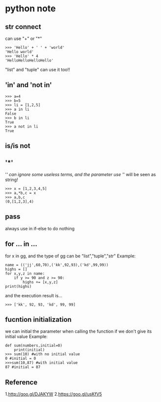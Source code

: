 # python note

## str connect
can use "+" or "*"
```
>>> 'Hello' + ' ' + 'world'
'Hello world'
>>> 'Hello' * 4
'HelloHelloHelloHello'

```
"list" and "tuple" can use it too!!

## 'in' and 'not in'
```
>>> a=4
>>> b=5
>>> li = [1,2,5]
>>> a in li 
False
>>> b in li
True
>>> a not in li
True
```
## is/is not
## '*'
'*' can ignore some useless terms, and the parameter use '*' will be seen as string!
```
>>> x = [1,2,3,4,5]
>>> a,*b,c = x
>>> a,b,c
(0,[1,2,3],4)
```
## pass
always use in if-else to do nothing

## for ... in ...
for x in gg, and the type of gg can be "list","tuple","str"
Example:
```
name = (('jj',60,70),('kk',92,93),('kd',99,99))
highs = []
for x,y,z in name:
    if y >= 90 and z >= 90:
        highs += [x,y,z]
print(highs)
```
and the execution result is...
```
>>> ['kk', 92, 93, 'kd', 99, 99]
```
## fucntion initialization
we can initial the parameter when calling the function if we don't give its initial value
Example:
```
def sum(numbers,initial=0)
    print(initial)
>>> sum(10) #with no initial value
0 #initial = 0
>>>sum(10,87) #with initial value
87 #initial = 87
```


## Reference
1.http://goo.gl/DJAKYW
2.https://goo.gl/usKfV5

